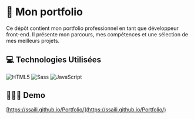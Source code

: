 # 📂 Mon portfolio
Ce dépôt contient mon portfolio professionnel en tant que développeur front-end. Il présente mon parcours, mes compétences et une sélection de mes meilleurs projets.

## 💻 Technologies Utilisées
![HTML5](https://img.shields.io/badge/html5-%23E34F26.svg?style=for-the-badge&logo=html5&logoColor=white)
![Sass](https://img.shields.io/badge/sass-%23CC6699.svg?style=for-the-badge&logo=sass&logoColor=white)
![JavaScript](https://img.shields.io/badge/javascript-%23323330.svg?style=for-the-badge&logo=javascript&logoColor=%23F7DF1E)

## 👨🏻‍💻 Demo
[https://ssaili.github.io/Portfolio/](https://ssaili.github.io/Portfolio/)
